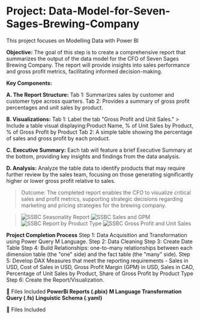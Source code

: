 # Project: Data-Model-for-Seven-Sages-Brewing-Company
This project focuses on Modelling Data with Power BI

**Objective:** The goal of this step is to create a comprehensive report that summarizes the output of the data model for the CFO of Seven Sages Brewing Company. The report will provide insights into sales performance and gross profit metrics, facilitating informed decision-making.

**Key Components:**

**A. The Report Structure:**
Tab 1: Summarizes sales by customer and customer type across quarters.
Tab 2: Provides a summary of gross profit percentages and unit sales by product.

**B. Visualizations:**
Tab 1: Label the tab "Gross Profit and Unit Sales." > Include a table visual displaying:Product Name, % of Unit Sales by Product, % of Gross Profit by Product
Tab 2: A simple table showing the percentage of sales and gross profit by each product.

**C. Executive Summary:** Each tab will feature a brief Executive Summary at the bottom, providing key insights and findings from the data analysis.

**D. Analysis:** Analyze the table data to identify products that may require further review by the sales team, focusing on those generating significantly higher or lower gross profit relative to sales.

> Outcome: The completed report enables the CFO to visualize critical sales and profit metrics, supporting strategic decisions regarding marketing and pricing strategies for the brewing company.

>![SSBC Seasonality Report](https://github.com/user-attachments/assets/459e7738-8e03-4c88-9c77-8cd3fc3578f0)
![SSBC Sales and GPM](https://github.com/user-attachments/assets/cdf3d001-5516-4c48-9e30-4c0f8dc0f0de)
![SSBC Report by Product Type](https://github.com/user-attachments/assets/6e5a51db-b019-44a9-b298-da24fe33d22b)
![SSBC Gross Profit and Unit Sales](https://github.com/user-attachments/assets/700d5a31-bc02-4a45-aac2-08e6f17dc13a)


**Project Completion Process**
Step 1: Data Acquisition and Transformation using Power Query M Language.
Step 2: Data Cleaning
Step 3: Create Date Table
Step 4: Build Relationships: one-to-many relationships between each dimension table (the "one" side) and the fact table (the "many" side).
Step 5: Develop DAX Measures that meet the reporting requirements - Sales in USD, Cost of Sales in USD, Gross Profit Margin (GPM) in USD, Sales in CAD, Percentage of Unit Sales by Product, Share of Gross Profit by Product Type
Step 6: Create the Report/Visualization.

📂 Files Included
**PowerBi Reports (.pbix)**
**M Language Transformation Query (.fs)**
**Linguistic Schema (.yaml)**


📂 Files Included
